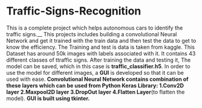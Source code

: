 # Traffic-Signs-Recognition
This is a complete project which helps autonomous cars to identify the traffic signs.__
This projects includes building a convolutional Neural Network and get it trained with the train data and then test the data to get to know the efficiency.
The Training and test is data is taken from kaggle. 
This Dataset has around 50k images with labels associated with it. It contains 43 different classes of ttraffic signs.
After training the data and testing it, The model can be saved, which in this case is **traffic_classifier.h5**.
In order to use the model for different images, a **GUI** is developed so that it can be used with ease.
**Convolutional Neural Network contains combination of these layers which can be used from Python Keras Library:
1.Conv2D layer
2.Maxpool2D layer
3.DropOut layer
4.Flatten Layer**(to flatten the model).
**GUI is built using tkinter.**
